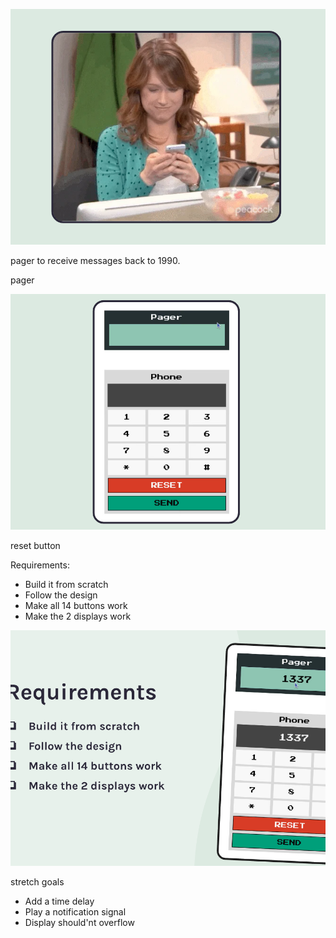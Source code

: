 ![alt text](image.png)

pager to receive messages back to 1990.

pager

![alt text](image-1.png)

reset button

Requirements:

- Build it from scratch
- Follow the design
- Make all 14 buttons work
- Make the 2 displays work

![alt text](image-2.png)

stretch goals

- Add a time delay
- Play a notification signal
- Display should'nt overflow
